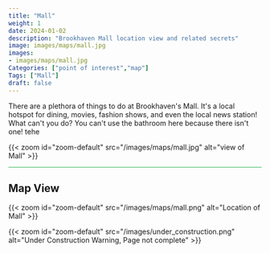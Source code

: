 ```yaml
---
title: "Mall"
weight: 1
date: 2024-01-02
description: "Brookhaven Mall location view and related secrets"
image: images/maps/mall.jpg
images:
- images/maps/mall.jpg
Categories: ["point of interest","map"]
Tags: ["Mall"]
draft: false
--- 
```



There are a plethora of things to do at Brookhaven's Mall. It's a local hotspot for dining, movies, fashion shows, and even the local news station! What can't you do? You can't use the bathroom here because there isn't one! tehe

{{< zoom id="zoom-default" src="/images/maps/mall.jpg" alt="view of Mall" >}}


<hr style="background-color: #28b44c" size=8>

## Map View

{{< zoom id="zoom-default" src="/images/maps/mall.png" alt="Location of Mall" >}}

{{< zoom id="zoom-default" src="/images/under_construction.png" alt="Under Construction Warning, Page not complete" >}}

<!-- <hr style="background-color: #28b44c" size=8>

### Related CaseBook Items

- [URL](/)

<hr style="background-color: #28b44c" size=8>

### Related Quests

- [URL](/) -->